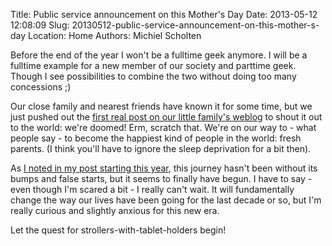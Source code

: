 Title: Public service announcement on this Mother's Day
Date: 2013-05-12 12:08:09
Slug: 20130512-public-service-announcement-on-this-mother-s-day
Location: Home
Authors: Michiel Scholten

Before the end of the year I won't be a fulltime geek anymore. I will be a fulltime example for a new member of our society and parttime geek. Though I see possibilities to combine the two without doing too many concessions ;)

Our close family and nearest friends have known it for some time, but we just pushed out the [first real post on our little family's weblog](http://familiescholten.net/2013/05/tijd-voor-iets-nieuws/) to shout it out to the world: we're doomed! Erm, scratch that. We're on our way to - what people say - to become the happiest kind of people in the world: fresh parents. (I think you'll have to ignore the sleep deprivation for a bit then).

As [I noted in my post starting this year](http://dammit.nl/p/926), this journey hasn't been without its bumps and false starts, but it seems to finally have begun. I have to say - even though I'm scared a bit - I really can't wait. It will fundamentally change the way our lives have been going for the last decade or so, but I'm really curious and slightly anxious for this new era.

Let the quest for strollers-with-tablet-holders begin!